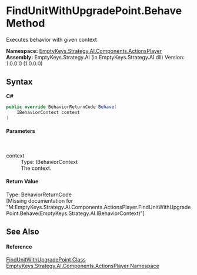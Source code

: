 # FindUnitWithUpgradePoint.Behave Method 
 

Executes behavior with given context

**Namespace:**&nbsp;<a href="N_EmptyKeys_Strategy_AI_Components_ActionsPlayer">EmptyKeys.Strategy.AI.Components.ActionsPlayer</a><br />**Assembly:**&nbsp;EmptyKeys.Strategy.AI (in EmptyKeys.Strategy.AI.dll) Version: 1.0.0.0 (1.0.0.0)

## Syntax

**C#**<br />
``` C#
public override BehaviorReturnCode Behave(
	IBehaviorContext context
)
```


#### Parameters
&nbsp;<dl><dt>context</dt><dd>Type: IBehaviorContext<br />The context.</dd></dl>

#### Return Value
Type: BehaviorReturnCode<br />\[Missing <returns> documentation for "M:EmptyKeys.Strategy.AI.Components.ActionsPlayer.FindUnitWithUpgradePoint.Behave(EmptyKeys.Strategy.AI.IBehaviorContext)"\]

## See Also


#### Reference
<a href="T_EmptyKeys_Strategy_AI_Components_ActionsPlayer_FindUnitWithUpgradePoint">FindUnitWithUpgradePoint Class</a><br /><a href="N_EmptyKeys_Strategy_AI_Components_ActionsPlayer">EmptyKeys.Strategy.AI.Components.ActionsPlayer Namespace</a><br />